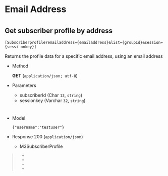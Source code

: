 # Email Address

#

## Get subscriber profile by address 

	[Subscriberprofile?emailaddress={emailaddress}&list={groupId}&session={sessi onkey}]

Returns the profile data for a specific email address, using an email address

+ Method

	**GET** (`application/json; utf-8`)

+ Parameters

	+ subscriberId (Char `13`, `string`)
	+ sessionkey (Varchar `32`, `string`)
	
	
#

+ Model

	```
	{"username":"testuser"}
	```

+ Response 200 (`application/json`)

	+ M3SubscriberProfile

> 		+ 
> 		+ 
> 		+ 
> 		+ 
